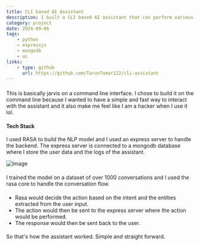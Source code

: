 ```yaml
---
title: CLI based AI Assistant
description: I built a CLI based AI assistant that can perform various tasks like sending emails, searching the web, and playing music.
category: project
date: 2024-09-06
tags: 
    - python
    - expressjs
    - mongodb
    - ai
links:
    - type: github
      url: https://github.com/TarunTomar122/cli-assistant
---
```


###

This is basically jarvis on a command line interface. I chose to build it on the command line because I wanted to have a simple and fast way to interact with the assistant and it also make me feel like I am a hacker when I use it lol.

#### Tech Stack

I used RASA to build the NLP model and I used an express server to handle the backend. The express server is connected to a mongodb database where I store the user data and the logs of the assistant.

![Image](/assets/projects/cli-assistant/flow.png)

#### 

I trained the model on a dataset of over 1000 conversations and I used the rasa core to handle the conversation flow. 

####

- Rasa would decide the action based on the intent and the entities extracted from the user input.
- The action would then be sent to the express server where the action would be performed.
- The response would then be sent back to the user.

####

So that's how the assistant worked. Simple and straight forward.